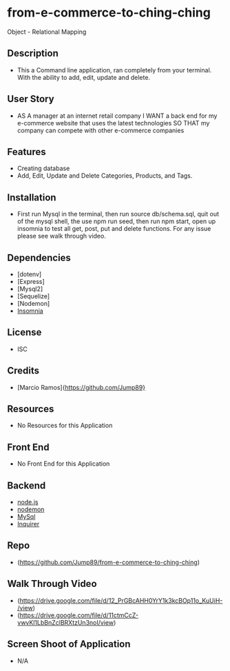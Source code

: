# from-e-commerce-to-ching-ching
Object - Relational Mapping 

## Description 

* This a Command line application, ran completely from your terminal. With the ability to add, edit, update and delete.

## User Story 

* AS A manager at an internet retail company
I WANT a back end for my e-commerce website that uses the latest technologies
SO THAT my company can compete with other e-commerce companies

## Features

* Creating database 
* Add, Edit, Update and Delete Categories, Products, and Tags.

## Installation

* First run Mysql in the terminal, then run source db/schema.sql, quit out of the mysql shell, the use npm run seed, then run npm start, open up insomnia to test all get, post, put and delete functions. For any issue please see walk through video. 

## Dependencies

* [dotenv]
* [Express]
* [Mysql2]
* [Sequelize]
* [Nodemon]
* [Insomnia](https://insomnia.rest/)
## License

* ISC

## Credits 

* [Marcio Ramos]{https://github.com/Jump89}

## Resources 

* No Resources for this Application

## Front End

* No Front End for this Application

## Backend

* [node.js](https://nodejs.org/en/)
* [nodemon](https://www.npmjs.com/package/nodemon)
* [MySql](https://www.npmjs.com/package/mysql2)
* [Inquirer](https://www.npmjs.com/package/inquirer)
 
## Repo

* (https://github.com/Jump89/from-e-commerce-to-ching-ching)

## Walk Through Video 

* (https://drive.google.com/file/d/12_PrGBcAHH0YrY1k3kcBOp11o_KuUiH-/view)
* (https://drive.google.com/file/d/11ctmCcZ-vwvKl1LbBnZclBRXtzUn3noI/view)

## Screen Shoot of Application

* ![]()N/A
